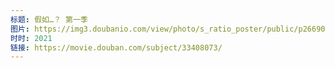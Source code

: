 ```yaml
---
标题: 假如…？ 第一季
图片: https://img3.doubanio.com/view/photo/s_ratio_poster/public/p2669066997.jpg
时时: 2021
链接: https://movie.douban.com/subject/33408073/
---
```

